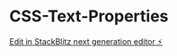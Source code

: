 # CSS-Text-Properties

[Edit in StackBlitz next generation editor ⚡️](https://stackblitz.com/~/github.com/kuldeepit/CSS-Text-Properties)